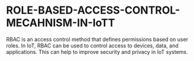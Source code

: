 # ROLE-BASED-ACCESS-CONTROL-MECAHNISM-IN-IoTT
RBAC is an access control method that defines permissions based on user roles. In IoT, RBAC can be used to control access to devices, data, and applications. This can help to improve security and privacy in IoT systems.
